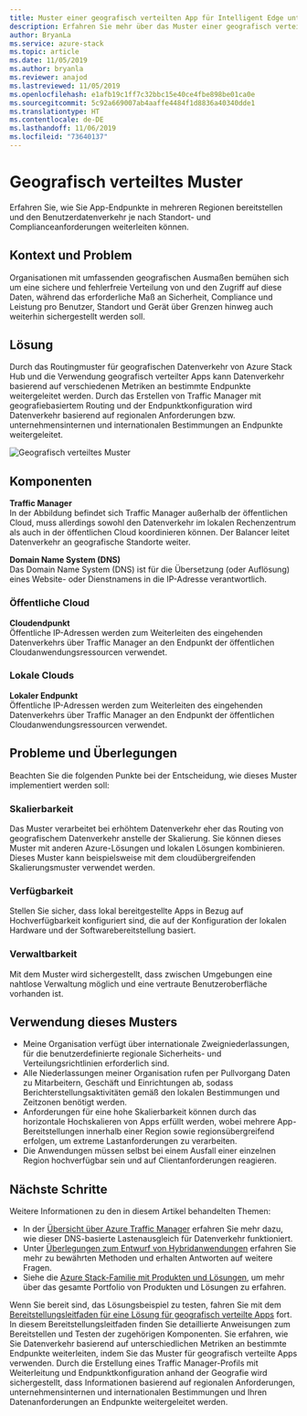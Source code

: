 ```yaml
---
title: Muster einer geografisch verteilten App für Intelligent Edge unter Verwendung von Azure und Azure Stack Hub.
description: Erfahren Sie mehr über das Muster einer geografisch verteilten App für Intelligent Edge unter Verwendung von Azure und Azure Stack Hub.
author: BryanLa
ms.service: azure-stack
ms.topic: article
ms.date: 11/05/2019
ms.author: bryanla
ms.reviewer: anajod
ms.lastreviewed: 11/05/2019
ms.openlocfilehash: e1afb19c1ff7c32bbc15e40ce4fbe898be01ca0e
ms.sourcegitcommit: 5c92a669007ab4aaffe4484f1d8836a40340dde1
ms.translationtype: HT
ms.contentlocale: de-DE
ms.lasthandoff: 11/06/2019
ms.locfileid: "73640137"
---
```

# <a name="geo-distributed-pattern"></a>Geografisch verteiltes Muster

Erfahren Sie, wie Sie App-Endpunkte in mehreren Regionen bereitstellen und den Benutzerdatenverkehr je nach Standort- und Complianceanforderungen weiterleiten können.

## <a name="context-and-problem"></a>Kontext und Problem

Organisationen mit umfassenden geografischen Ausmaßen bemühen sich um eine sichere und fehlerfreie Verteilung von und den Zugriff auf diese Daten, während das erforderliche Maß an Sicherheit, Compliance und Leistung pro Benutzer, Standort und Gerät über Grenzen hinweg auch weiterhin sichergestellt werden soll.

## <a name="solution"></a>Lösung

Durch das Routingmuster für geografischen Datenverkehr von Azure Stack Hub und die Verwendung geografisch verteilter Apps kann Datenverkehr basierend auf verschiedenen Metriken an bestimmte Endpunkte weitergeleitet werden. Durch das Erstellen von Traffic Manager mit geografiebasiertem Routing und der Endpunktkonfiguration wird Datenverkehr basierend auf regionalen Anforderungen bzw. unternehmensinternen und internationalen Bestimmungen an Endpunkte weitergeleitet.

![Geografisch verteiltes Muster](media/pattern-geo-distributed/geo-distribution.png)

## <a name="components"></a>Komponenten

**Traffic Manager**  
In der Abbildung befindet sich Traffic Manager außerhalb der öffentlichen Cloud, muss allerdings sowohl den Datenverkehr im lokalen Rechenzentrum als auch in der öffentlichen Cloud koordinieren können. Der Balancer leitet Datenverkehr an geografische Standorte weiter.

**Domain Name System (DNS)**  
Das Domain Name System (DNS) ist für die Übersetzung (oder Auflösung) eines Website- oder Dienstnamens in die IP-Adresse verantwortlich.

### <a name="public-cloud"></a>Öffentliche Cloud

**Cloudendpunkt**  
Öffentliche IP-Adressen werden zum Weiterleiten des eingehenden Datenverkehrs über Traffic Manager an den Endpunkt der öffentlichen Cloudanwendungsressourcen verwendet.  

### <a name="local-clouds"></a>Lokale Clouds

**Lokaler Endpunkt**  
Öffentliche IP-Adressen werden zum Weiterleiten des eingehenden Datenverkehrs über Traffic Manager an den Endpunkt der öffentlichen Cloudanwendungsressourcen verwendet.

## <a name="issues-and-considerations"></a>Probleme und Überlegungen

Beachten Sie die folgenden Punkte bei der Entscheidung, wie dieses Muster implementiert werden soll:

### <a name="scalability"></a>Skalierbarkeit

Das Muster verarbeitet bei erhöhtem Datenverkehr eher das Routing von geografischem Datenverkehr anstelle der Skalierung. Sie können dieses Muster mit anderen Azure-Lösungen und lokalen Lösungen kombinieren. Dieses Muster kann beispielsweise mit dem cloudübergreifenden Skalierungsmuster verwendet werden.

### <a name="availability"></a>Verfügbarkeit

Stellen Sie sicher, dass lokal bereitgestellte Apps in Bezug auf Hochverfügbarkeit konfiguriert sind, die auf der Konfiguration der lokalen Hardware und der Softwarebereitstellung basiert.

### <a name="manageability"></a>Verwaltbarkeit

Mit dem Muster wird sichergestellt, dass zwischen Umgebungen eine nahtlose Verwaltung möglich und eine vertraute Benutzeroberfläche vorhanden ist.

## <a name="when-to-use-this-pattern"></a>Verwendung dieses Musters

- Meine Organisation verfügt über internationale Zweigniederlassungen, für die benutzerdefinierte regionale Sicherheits- und Verteilungsrichtlinien erforderlich sind.
- Alle Niederlassungen meiner Organisation rufen per Pullvorgang Daten zu Mitarbeitern, Geschäft und Einrichtungen ab, sodass Berichterstellungsaktivitäten gemäß den lokalen Bestimmungen und Zeitzonen benötigt werden.
- Anforderungen für eine hohe Skalierbarkeit können durch das horizontale Hochskalieren von Apps erfüllt werden, wobei mehrere App-Bereitstellungen innerhalb einer Region sowie regionsübergreifend erfolgen, um extreme Lastanforderungen zu verarbeiten.
- Die Anwendungen müssen selbst bei einem Ausfall einer einzelnen Region hochverfügbar sein und auf Clientanforderungen reagieren.

## <a name="next-steps"></a>Nächste Schritte

Weitere Informationen zu den in diesem Artikel behandelten Themen:
- In der [Übersicht über Azure Traffic Manager](/azure/traffic-manager/traffic-manager-overview) erfahren Sie mehr dazu, wie dieser DNS-basierte Lastenausgleich für Datenverkehr funktioniert.
- Unter [Überlegungen zum Entwurf von Hybridanwendungen](overview-app-design-considerations.md) erfahren Sie mehr zu bewährten Methoden und erhalten Antworten auf weitere Fragen.
- Siehe die [Azure Stack-Familie mit Produkten und Lösungen](/azure-stack), um mehr über das gesamte Portfolio von Produkten und Lösungen zu erfahren.

Wenn Sie bereit sind, das Lösungsbeispiel zu testen, fahren Sie mit dem [Bereitstellungsleitfaden für eine Lösung für geografisch verteilte Apps](solution-deployment-guide-geo-distributed.md) fort. In diesem Bereitstellungsleitfaden finden Sie detaillierte Anweisungen zum Bereitstellen und Testen der zugehörigen Komponenten. Sie erfahren, wie Sie Datenverkehr basierend auf unterschiedlichen Metriken an bestimmte Endpunkte weiterleiten, indem Sie das Muster für geografisch verteilte Apps verwenden. Durch die Erstellung eines Traffic Manager-Profils mit Weiterleitung und Endpunktkonfiguration anhand der Geografie wird sichergestellt, dass Informationen basierend auf regionalen Anforderungen, unternehmensinternen und internationalen Bestimmungen und Ihren Datenanforderungen an Endpunkte weitergeleitet werden.